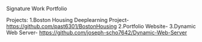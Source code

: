 Signature Work Portfolio

Projects:
  1.Boston Housing Deeplearning Project- https://github.com/past6301/BostonHousing
  2.Portfolio Website- 
  3.Dynamic Web Server- https://github.com/joseph-scho7642/Dynamic-Web-Server
